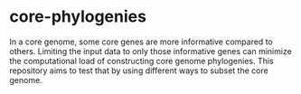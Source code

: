 # core-phylogenies
In a core genome, some core genes are more informative compared to others. Limiting the input data to only those informative genes can minimize the computational load of constructing core genome phylogenies. This repository aims to test that by using different ways to subset the core genome. 
